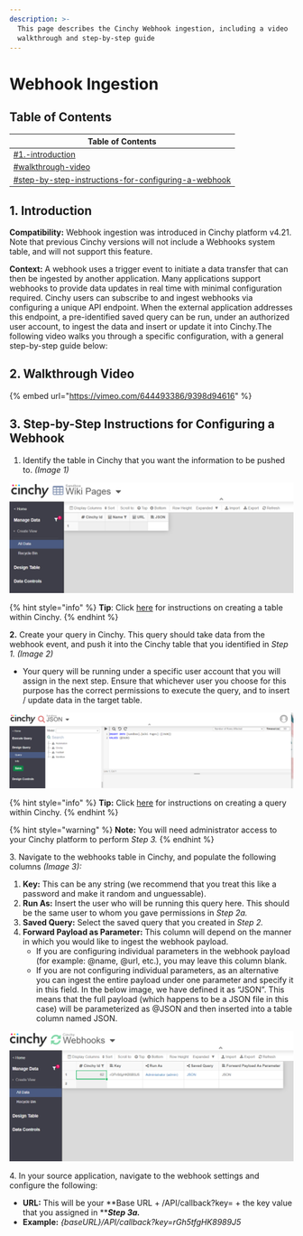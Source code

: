 ```yaml
---
description: >-
  This page describes the Cinchy Webhook ingestion, including a video
  walkthrough and step-by-step guide
---
```


# Webhook Ingestion

## **Table of Contents**

| Table of Contents                                                                                                                          |
| ------------------------------------------------------------------------------------------------------------------------------------------ |
| [#1.-introduction](webhook-ingestion.md#1.-introduction "mention")                                                                         |
| [#walkthrough-video](webhook-ingestion.md#walkthrough-video "mention")                                                                     |
| [#step-by-step-instructions-for-configuring-a-webhook](webhook-ingestion.md#step-by-step-instructions-for-configuring-a-webhook "mention") |

## **1. Introduction**

**Compatibility:** Webhook ingestion was introduced in Cinchy platform v4.21. Note that previous Cinchy versions will not include a Webhooks system table, and will not support this feature.

**Context:** A webhook uses a trigger event to initiate a data transfer that can then be ingested by another application. Many applications support webhooks to provide data updates in real time with minimal configuration required. Cinchy users can subscribe to and ingest webhooks via configuring a unique API endpoint. When the external application addresses this endpoint, a pre-identified saved query can be run, under an authorized user account, to ingest the data and insert or update it into Cinchy.The following video walks you through a specific configuration, with a general step-by-step guide below:

## 2. Walkthrough Video <a href="#walkthrough-video" id="walkthrough-video"></a>

{% embed url="https://vimeo.com/644493386/9398d94616" %}

## 3. Step-by-Step Instructions for Configuring a Webhook <a href="#step-by-step-instructions-for-configuring-a-webhook" id="step-by-step-instructions-for-configuring-a-webhook"></a>

1. Identify the table in Cinchy that you want the information to be pushed to. _(Image 1)_

![Image 1: Identifying your Table (Step 1)](<../../.gitbook/assets/image (259).png>)

{% hint style="info" %}
**Tip**: Click [here](../../guides-for-using-cinchy/builder-guides/creating-tables/) for instructions on creating a table within Cinchy.
{% endhint %}

**2.** Create your query in Cinchy. This query should take data from the webhook event, and push it into the Cinchy table that you identified in _Step 1. (Image 2)_

* Your query will be running under a specific user account that you will assign in the next step. Ensure that whichever user you choose for this purpose has the correct permissions to execute the query, and to insert / update data in the target table.

![Image 2: Creating your Query (Step 2)](<../../.gitbook/assets/image (402).png>)

{% hint style="info" %}
**Tip:** Click [here](../../guides-for-using-cinchy/builder-guides/saved-queries.md) for instructions on creating a query within Cinchy.
{% endhint %}

{% hint style="warning" %}
**Note:** You will need administrator access to your Cinchy platform to perform _Step 3._
{% endhint %}

3\. Navigate to the webhooks table in Cinchy, and populate the following columns _(Image 3):_

1. **Key:** This can be any string (we recommend that you treat this like a password and make it random and unguessable).
2. **Run As:** Insert the user who will be running this query here. This should be the same user to whom you gave permissions in _Step 2a._
3. **Saved Query:** Select the saved query that you created in _Step 2._&#x20;
4. **Forward Payload as Parameter:** This column will depend on the manner in which you would like to ingest the webhook payload.&#x20;
   * If you are configuring individual parameters in the webhook payload (for example: @name, @url, etc.), you may leave this column blank.&#x20;
   * If you are not configuring individual parameters, as an alternative you can ingest the entire payload under one parameter and specify it in this field. In the below image, we have defined it as “JSON”. This means that the full payload (which happens to be a JSON file in this case) will be parameterized as @JSON and then inserted into a table column named JSON.

![Image 3: Configuring your Table (Step 3)](<../../.gitbook/assets/image (389).png>)

4\. In your source application, navigate to the webhook settings and configure the following:

* **URL:** This will be your **Base URL + /API/callback?key= + the key value that you assigned in **_**Step 3a.**_
* **Example:** _{baseURL}/API/callback?key=rGh5tfgHK8989J5_
